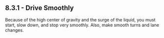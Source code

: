 ## 8.3.1 - Drive Smoothly
Because of the high center of gravity and the surge of the liquid, you must start, slow down, and stop very smoothly. Also, make smooth turns and lane changes.
